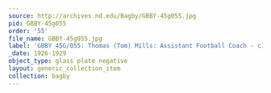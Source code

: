 ```yaml
---
source: http://archives.nd.edu/Bagby/GBBY-45g055.jpg
pid: GBBY-45g055
order: '55'
file_name: GBBY-45g055.jpg
label: 'GBBY 45G/055: Thomas (Tom) Mills: Assistant Football Coach - c1926-1929'
_date: 1926-1929
object_type: glass plate negative
layout: generic_collection_item
collection: bagby
---
```

